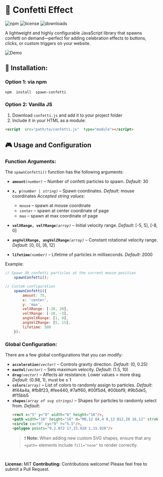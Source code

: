 
# 🎉 Confetti Effect
![npm](https://img.shields.io/npm/v/spawn-confetti) ![license](https://img.shields.io/badge/license-MIT-blue.svg) ![downloads](https://img.shields.io/npm/dw/spawn-confetti)

A lightweight and highly configurable JavaScript library that spawns confetti on demand—perfect for adding celebration effects to buttons, clicks, or custom triggers on your website.

![Demo](demo.gif)
## 🚀 Installation:
### Option 1: via npm
```bash
npm  install  spawn-confetti
```
### Option 2: Vanilla JS
1. Download `confetti.js` and add it to your project folder
2. Include it in your HTML as a module:
```html
<script  src="path/to/confetti.js"  type="module"></script>
```
## 🎮 Usage and Configuration
### Function Arguments:
The `spawnConfetti()` function has the following arguments:
- **`amount`***`(number)`* – Number of confetti particles to spawn.
	*Default:* 30
	
- **`x, y`***`(number | string)`* – Spawn coordinates.
	*Default:* mouse coordinates
	*Accepted string values*:
	- `mouse` – spawn at mouse coordinate
	- `center` – spawn at center coordinate of page
	- `max` – spawn at max coordinate of page
- **`velXRange, velYRange`***`(array)`* – Initial velocity range.
	*Default:* [-5, 5], [-8, 0]
- **`angVelXRange, angVelZRange`***`(array)`* – Constant rotational velocity range.
		*Default:* [0, 0], [6, 12]
- **`lifetime`***`(number)`* – Lifetime of particles in milliseconds.
	*Default:* 2000

Example:
```js
// Spawn 30 confetti particles at the current mouse position
	spawnConfetti();

// Custom configuration
	spawnConfetti({
		amount: 75,
		x: 'center',
		y: 'max',
		velXRange: [-20, 20],
		velYRange: [-10, -3],
		angVelXRange: [1, 0],
		angVelZRange: [5, 15],
		lifetime: 500
	});
```
### Global Configuration:
There are a few global configurations that you can modify:
- **`acceleration`***`(vector)`* – Controls gravity direction.
	*Default:* (0, 0.25)
- **`maxVel`***`(vector)`* – Sets maximum velocity.
	 *Default*: (1.5, 10)
- **`drag`***`(vector)`* – Affects air resistance. Lower values = more drag.
	 *Default*: (0.98, 1), must be ≤ 1
- **`colors`***`(array)`* – List of colors to randomly assign to particles.
	 *Default*: #f44a4a, #fb8f23, #fee440, #7aff60, #00f5d4, #00bbf9, #9b5de5, #f15bb5
- **`shapes`***`(array of svg strings)`* – Shapes for particles to randomly select from.
	 *Default*:
	 ```html
	 <rect x="5" y="0" width="6" height="16"/>,
	<path width="16" height="16" d="M0,12 Q4,4 8,12 Q12,20 16,12" stroke-width="5" fill="none"/>,
	<circle cx="9" cy="9" r="5.5"/>,
	<polygon points="9,2.072 17,15.928 1,15.928"/>
	```
	> ❗ **Note:** When adding new custom SVG shapes, ensure that any `<path>` elements include `fill="none"` to render correctly.

<br>

**License:** MIT
**Contributing:** Contributions welcome! Please feel free to submit a Pull Request.